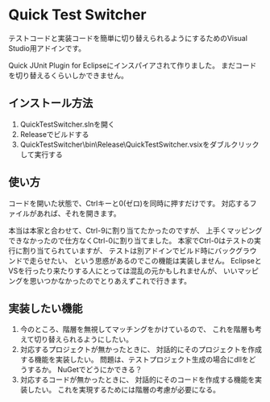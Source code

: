 Quick Test Switcher
===================

テストコードと実装コードを簡単に切り替えられるようにするためのVisual Studio用アドインです。

Quick JUnit Plugin for Eclipseにインスパイアされて作りました。
まだコードを切り替えるくらいしかできません。

インストール方法
----------------

1. QuickTestSwitcher.slnを開く
1. Releaseでビルドする
1. QuickTestSwitcher\bin\Release\QuickTestSwitcher.vsixをダブルクリックして実行する

使い方
------

コードを開いた状態で、Ctrlキーと0(ゼロ)を同時に押すだけです。
対応するファイルがあれば、それを開きます。

本当は本家と合わせて、Ctrl-9に割り当てたかったのですが、
上手くマッピングできなかったので仕方なくCtrl-0に割り当てました。
本家でCtrl-0はテストの実行に割り当てられていますが、
テストは別アドインでビルド時にバックグラウンドで走らせたい、
という思惑があるのでこの機能は実装しません。
EclipseとVSを行ったり来たりする人にとっては混乱の元かもしれませんが、
いいマッピングを思いつかなかったのでとりあえずこれで行きます。

実装したい機能
--------------

1. 今のところ、階層を無視してマッチングをかけているので、
   これを階層も考えて切り替えられるようにしたい。
1. 対応するプロジェクトが無かったときに、
   対話的にそのプロジェクトを作成する機能を実装したい。
   問題は、テストプロジェクト生成の場合にdllをどうするか。
   NuGetでどうにかできる？
1. 対応するコードが無かったときに、
   対話的にそのコードを作成する機能を実装したい。
   これを実現するためには階層の考慮が必要になる。

